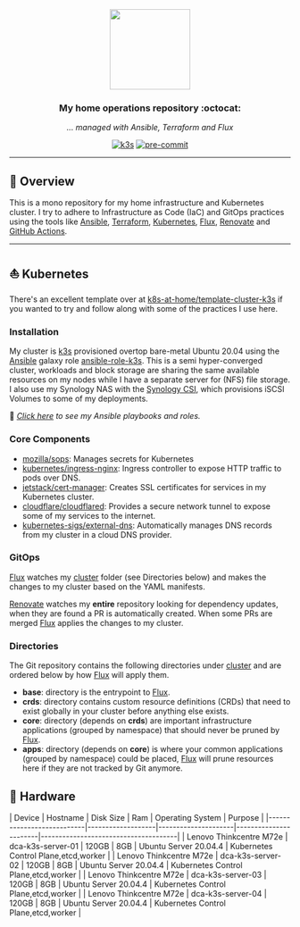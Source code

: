 <div align="center">

<img src="https://camo.githubusercontent.com/5b298bf6b0596795602bd771c5bddbb963e83e0f/68747470733a2f2f692e696d6775722e636f6d2f7031527a586a512e706e67" align="center" width="144px" height="144px"/>

### My home operations repository :octocat:

_... managed with Ansible, Terraform and Flux_

</div>

<div align="center">

[![k3s](https://img.shields.io/badge/k3s-v1.23.4-brightgreen?style=for-the-badge&logo=kubernetes&logoColor=white)](https://k3s.io/)
[![pre-commit](https://img.shields.io/badge/pre--commit-enabled-brightgreen?logo=pre-commit&logoColor=white&style=for-the-badge)](https://github.com/pre-commit/pre-commit)

</div>

---

## 📖 Overview

This is a mono repository for my home infrastructure and Kubernetes cluster. I try to adhere to Infrastructure as Code (IaC) and GitOps practices using the tools like [Ansible](https://www.ansible.com/), [Terraform](https://www.terraform.io/), [Kubernetes](https://kubernetes.io/), [Flux](https://github.com/fluxcd/flux2), [Renovate](https://github.com/renovatebot/renovate) and [GitHub Actions](https://github.com/features/actions).

---

## ⛵ Kubernetes

There's an excellent template over at [k8s-at-home/template-cluster-k3s](https://github.com/k8s-at-home/template-cluster-k3s) if you wanted to try and follow along with some of the practices I use here.

### Installation

My cluster is [k3s](https://k3s.io/) provisioned overtop bare-metal Ubuntu 20.04 using the [Ansible](https://www.ansible.com/) galaxy role [ansible-role-k3s](https://github.com/PyratLabs/ansible-role-k3s). This is a semi hyper-converged cluster, workloads and block storage are sharing the same available resources on my nodes while I have a separate server for (NFS) file storage. I also use my Synology NAS with the [Synology CSI](https://github.com/SynologyOpenSource/synology-csi), which provisions iSCSI Volumes to some of my deployments.

🔸 _[Click here](./ansible/) to see my Ansible playbooks and roles._

### Core Components

- [mozilla/sops](https://toolkit.fluxcd.io/guides/mozilla-sops/): Manages secrets for Kubernetes
- [kubernetes/ingress-nginx](https://github.com/kubernetes/ingress-nginx/): Ingress controller to expose HTTP traffic to pods over DNS.
- [jetstack/cert-manager](https://cert-manager.io/docs/): Creates SSL certificates for services in my Kubernetes cluster.
- [cloudflare/cloudflared](https://github.com/cloudflare/cloudflared): Provides a secure network tunnel to expose some of my services to the internet.
- [kubernetes-sigs/external-dns](https://github.com/kubernetes-sigs/external-dns): Automatically manages DNS records from my cluster in a cloud DNS provider.

### GitOps

[Flux](https://github.com/fluxcd/flux2) watches my [cluster](./cluster/) folder (see Directories below) and makes the changes to my cluster based on the YAML manifests.

[Renovate](https://github.com/renovatebot/renovate) watches my **entire** repository looking for dependency updates, when they are found a PR is automatically created. When some PRs are merged [Flux](https://github.com/fluxcd/flux2) applies the changes to my cluster.

### Directories

The Git repository contains the following directories under [cluster](./cluster/) and are ordered below by how [Flux](https://github.com/fluxcd/flux2) will apply them.

- **base**: directory is the entrypoint to [Flux](https://github.com/fluxcd/flux2).
- **crds**: directory contains custom resource definitions (CRDs) that need to exist globally in your cluster before anything else exists.
- **core**: directory (depends on **crds**) are important infrastructure applications (grouped by namespace) that should never be pruned by [Flux](https://github.com/fluxcd/flux2).
- **apps**: directory (depends on **core**) is where your common applications (grouped by namespace) could be placed, [Flux](https://github.com/fluxcd/flux2) will prune resources here if they are not tracked by Git anymore.


## 🔧 Hardware

| Device                    | Hostname          | Disk Size    | Ram  | Operating System      | Purpose                              |
|---------------------------|-------------------|---------------------|-----------------------|--------------------------------------|
| Lenovo Thinkcentre M72e   | dca-k3s-server-01 | 120GB        | 8GB  | Ubuntu Server 20.04.4 | Kubernetes Control Plane,etcd,worker |
| Lenovo Thinkcentre M72e   | dca-k3s-server-02 | 120GB        | 8GB  | Ubuntu Server 20.04.4 | Kubernetes Control Plane,etcd,worker |
| Lenovo Thinkcentre M72e   | dca-k3s-server-03 | 120GB        | 8GB  | Ubuntu Server 20.04.4 | Kubernetes Control Plane,etcd,worker |
| Lenovo Thinkcentre M72e   | dca-k3s-server-04 | 120GB        | 8GB  | Ubuntu Server 20.04.4 | Kubernetes Control Plane,etcd,worker |
